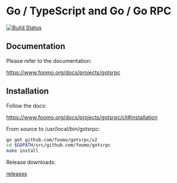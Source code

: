 # Go / TypeScript and Go / Go RPC

[![Build Status](https://travis-ci.org/foomo/gotsrpc.svg?branch=main)](https://travis-ci.org/foomo/gotsrpc)

## Documentation

Please refer to the documentation:

https://www.foomo.org/docs/projects/gotsrpc

## Installation

Follow the docs:

https://www.foomo.org/docs/projects/gotsrpc/cli#installation

From source to /usr/local/bin/gotsrpc:

```bash
go get github.com/foomo/gotsrpc/v2
cd $GOPATH/src/github.com/foomo/gotsrpc
make install
```

Release downloads:

[releases](https://github.com/foomo/gotsrpc/releases)

